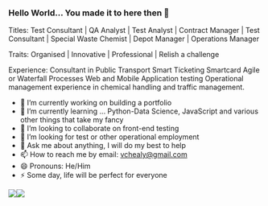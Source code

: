 ### Hello World... You made it to here then 👋

Titles:
Test Consultant | QA Analyst | Test Analyst | Contract Manager | Test Consultant | Special Waste Chemist | Depot Manager | Operations Manager

Traits:
Organised | Innovative | Professional | Relish a challenge

Experience:
Consultant in Public Transport Smart Ticketing Smartcard
Agile or Waterfall Processes
Web and Mobile Application testing
Operational management experience in chemical handling and traffic management.


- 🔭 I’m currently working on building a portfolio
- 🌱 I’m currently learning ... Python-Data Science,  JavaScript and various other things that take my fancy
- 👯 I’m looking to collaborate on front-end testing
- 🤔 I’m looking for test or other operational  employment
- 💬 Ask me about anything, I will do my best to help
- 📫 How to reach me by email: vchealy@gmail.com
- 😄 Pronouns: He/Him
- ⚡ Some day, life will be perfect for everyone

<img align="center" src="https://github-readme-stats.vercel.app/api/top-langs/?username=vchealy&amp;layout=compact%22%20style=%22max-width:100%%22padding: 10px,10px,10px,10px;;"><img align="center" src="https://github-readme-stats.vercel.app/api?username=vchealy&amp;count_private=true&amp;show_icons=true&amp;theme=default&amp;hide_rank=true&amp;disable_animations=true&amp;custom_title=Stats" style="max-width:100%;">

